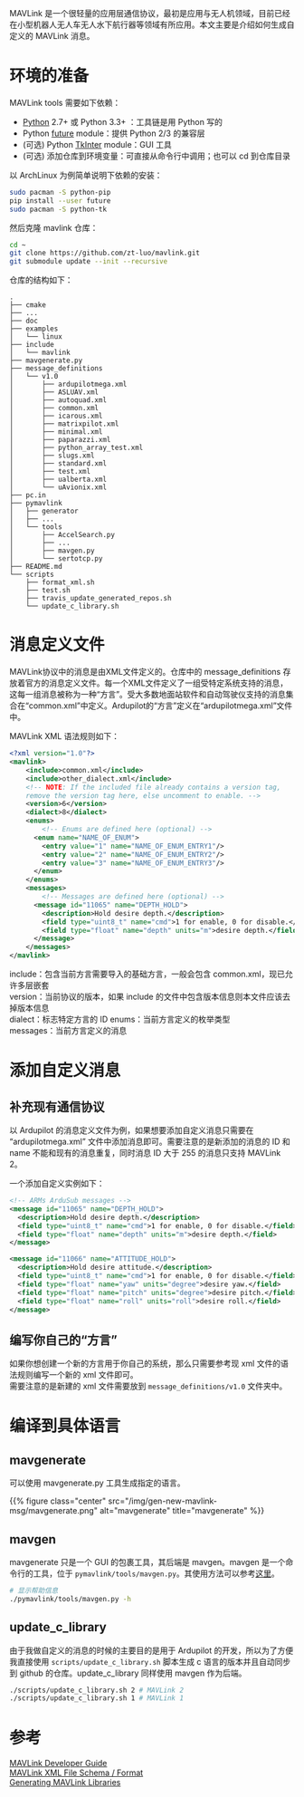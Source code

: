 MAVLink 是一个很轻量的应用层通信协议，最初是应用与无人机领域，目前已经在小型机器人无人车无人水下航行器等领域有所应用。本文主要是介绍如何生成自定义的 MAVLink 消息。
<!--more-->
# 环境的准备  

MAVLink tools 需要如下依赖：  

- [Python](https://www.python.org/) 2.7+ 或 Python 3.3+ ：工具链是用 Python 写的
- Python [future](http://python-future.org/) module：提供 Python 2/3 的兼容层
- (可选) Python [TkInter](https://wiki.python.org/moin/TkInter) module：GUI 工具
- (可选) 添加仓库到环境变量：可直接从命令行中调用；也可以 cd 到仓库目录

以 ArchLinux 为例简单说明下依赖的安装：

``` bash
sudo pacman -S python-pip
pip install --user future
sudo pacman -S python-tk
```

然后克隆 mavlink 仓库：
``` bash
cd ~
git clone https://github.com/zt-luo/mavlink.git
git submodule update --init --recursive
```

仓库的结构如下：
```
.
├── cmake
├── ...
├── doc
├── examples
│   └── linux
├── include
│   └── mavlink
├── mavgenerate.py
├── message_definitions
│   └── v1.0
│       ├── ardupilotmega.xml
│       ├── ASLUAV.xml
│       ├── autoquad.xml
│       ├── common.xml
│       ├── icarous.xml
│       ├── matrixpilot.xml
│       ├── minimal.xml
│       ├── paparazzi.xml
│       ├── python_array_test.xml
│       ├── slugs.xml
│       ├── standard.xml
│       ├── test.xml
│       ├── ualberta.xml
│       └── uAvionix.xml
├── pc.in
├── pymavlink
│   ├── generator
│   ├── ...
│   └── tools
│       ├── AccelSearch.py
│       ├── ...
│       ├── mavgen.py
│       └── sertotcp.py
├── README.md
└── scripts
    ├── format_xml.sh
    ├── test.sh
    ├── travis_update_generated_repos.sh
    └── update_c_library.sh
```

# 消息定义文件  

MAVLink协议中的消息是由XML文件定义的。仓库中的 message_definitions 存放着官方的消息定义文件。每一个XML文件定义了一组受特定系统支持的消息，这每一组消息被称为一种“方言”。受大多数地面站软件和自动驾驶仪支持的消息集合在“common.xml”中定义。Ardupilot的“方言”定义在“ardupilotmega.xml”文件中。  

MAVLink XML 语法规则如下：
``` xml
<?xml version="1.0"?>
<mavlink>
    <include>common.xml</include>
    <include>other_dialect.xml</include>
    <!-- NOTE: If the included file already contains a version tag, 
    remove the version tag here, else uncomment to enable. -->
    <version>6</version>
    <dialect>8</dialect>
    <enums>
        <!-- Enums are defined here (optional) -->
      <enum name="NAME_OF_ENUM">
        <entry value="1" name="NAME_OF_ENUM_ENTRY1"/>
        <entry value="2" name="NAME_OF_ENUM_ENTRY2"/>
        <entry value="3" name="NAME_OF_ENUM_ENTRY3"/>
      </enum>
    </enums>
    <messages>
        <!-- Messages are defined here (optional) -->
      <message id="11065" name="DEPTH_HOLD">
        <description>Hold desire depth.</description>
        <field type="uint8_t" name="cmd">1 for enable, 0 for disable.</field>
        <field type="float" name="depth" units="m">desire depth.</field>
      </message>
    </messages>
</mavlink>
```

include：包含当前方言需要导入的基础方言，一般会包含 common.xml，现已允许多层嵌套  
version：当前协议的版本，如果 include 的文件中包含版本信息则本文件应该去掉版本信息  
dialect：标志特定方言的 ID
enums：当前方言定义的枚举类型  
messages：当前方言定义的消息  

# 添加自定义消息  

## 补充现有通信协议  

以 Ardupilot 的消息定义文件为例，如果想要添加自定义消息只需要在 “ardupilotmega.xml” 文件中添加消息即可。需要注意的是新添加的消息的 ID 和 name 不能和现有的消息重复，同时消息 ID 大于 255 的消息只支持 MAVLink 2。

一个添加自定义实例如下：
``` xml
<!-- ARMs ArduSub messages -->
<message id="11065" name="DEPTH_HOLD">
  <description>Hold desire depth.</description>
  <field type="uint8_t" name="cmd">1 for enable, 0 for disable.</field>
  <field type="float" name="depth" units="m">desire depth.</field>
</message>

<message id="11066" name="ATTITUDE_HOLD">
  <description>Hold desire attitude.</description>
  <field type="uint8_t" name="cmd">1 for enable, 0 for disable.</field>
  <field type="float" name="yaw" units="degree">desire yaw.</field>
  <field type="float" name="pitch" units="degree">desire pitch.</field>
  <field type="float" name="roll" units="roll">desire roll.</field>
</message>
```

## 编写你自己的“方言”  

如果你想创建一个新的方言用于你自己的系统，那么只需要参考现 xml 文件的语法规则编写一个新的 xml 文件即可。  
需要注意的是新建的 xml 文件需要放到 `message_definitions/v1.0` 文件夹中。

# 编译到具体语言  

## mavgenerate
可以使用 mavgenerate.py 工具生成指定的语言。

{{% figure class="center" src="/img/gen-new-mavlink-msg/mavgenerate.png" alt="mavgenerate" title="mavgenerate" %}}

## mavgen  

mavgenerate 只是一个 GUI 的包裹工具，其后端是 mavgen。mavgen 是一个命令行的工具，位于 `pymavlink/tools/mavgen.py`。其使用方法可以参考[这里](https://mavlink.io/en/getting_started/generate_libraries.html#mavgen)。

``` bash
# 显示帮助信息
./pymavlink/tools/mavgen.py -h
```

## update_c_library  

由于我做自定义的消息的时候的主要目的是用于 Ardupilot 的开发，所以为了方便我直接使用 `scripts/update_c_library.sh` 脚本生成 c 语言的版本并且自动同步到 github 的仓库。update_c_library 同样使用 mavgen 作为后端。

``` bash
./scripts/update_c_library.sh 2 # MAVLink 2 
./scripts/update_c_library.sh 1 # MAVLink 1
```

# 参考  
[MAVLink Developer Guide](https://mavlink.io/en/)  
[MAVLink XML File Schema / Format](https://mavlink.io/en/guide/xml_schema.html#enum)  
[Generating MAVLink Libraries](https://mavlink.io/en/getting_started/generate_libraries.html)



